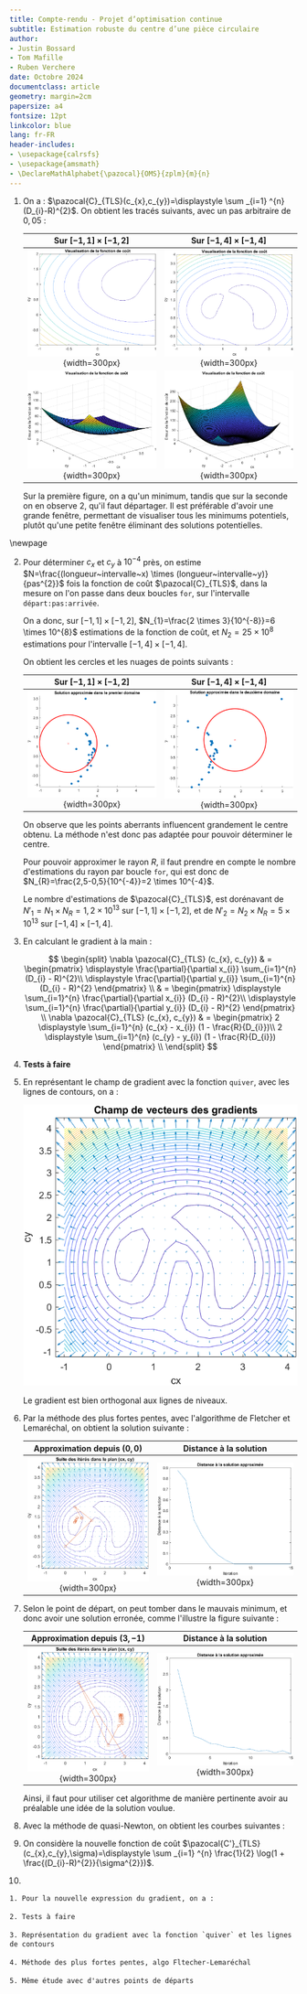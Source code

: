 ```yaml
---
title: Compte-rendu - Projet d’optimisation continue
subtitle: Estimation robuste du centre d’une pièce circulaire
author:
- Justin Bossard
- Tom Mafille
- Ruben Verchere
date: Octobre 2024
documentclass: article
geometry: margin=2cm
papersize: a4
fontsize: 12pt
linkcolor: blue
lang: fr-FR
header-includes:
- \usepackage{calrsfs}
- \usepackage{amsmath}
- \DeclareMathAlphabet{\pazocal}{OMS}{zplm}{m}{n}
---
```


1. On a : $\pazocal{C}_{TLS}(c_{x},c_{y})=\displaystyle \sum _{i=1} ^{n} (D_{i}-R)^{2}$. On obtient les tracés suivants, avec un pas arbitraire de $0,05$ :

   | Sur $[-1,1] \times [-1,2]$          | Sur $[-1,4] \times [-1,4]$          |
   |:-----------------------------------:|:-----------------------------------:|
   | ![](Q1/contour_petit.png){width=300px} | ![](Q1/contour_grand.png){width=300px} |
   | ![](Q1/surf_petit.png){width=300px} | ![](Q1/surf_grand.png){width=300px}    |
   
   Sur la première figure, on a qu'un minimum, tandis que sur la seconde on en observe 2, qu'il faut départager. Il est préférable d'avoir une grande fenêtre, permettant de visualiser tous les minimums potentiels, plutôt qu'une petite fenêtre éliminant des solutions potentielles.

\newpage

2. Pour déterminer $c_{x}$ et $c_{y}$ à $10^{-4}$ près, on estime $N=\frac{(longueur~intervalle~x) \times (longueur~intervalle~y)}{pas^{2}}$ fois la fonction de coût $\pazocal{C}_{TLS}$, dans la mesure on l'on passe dans deux boucles `for`, sur l'intervalle `départ:pas:arrivée`.

   On a donc, sur $[-1,1] \times [-1,2]$, $N_{1}=\frac{2 \times 3}{10^{-8}}=6 \times 10^{8}$ estimations de la fonction de coût, et $N_{2}=25 \times 10^{8}$ estimations pour l'intervalle $[-1,4] \times [-1,4]$.

   On obtient les cercles et les nuages de points suivants :

   | Sur $[-1,1] \times [-1,2]$       | Sur $[-1,4] \times [-1,4]$       |
   |:--------------------------------:|:--------------------------------:|
   | ![](Q2/1local2e-4.png){width=300px} | ![](Q2/2local2e-4.png){width=300px} |

   On observe que les points aberrants influencent grandement le centre obtenu. La méthode n'est donc pas adaptée pour pouvoir déterminer le centre.

   Pour pouvoir approximer le rayon $R$, il faut prendre en compte le nombre d'estimations du rayon par boucle `for`, qui est donc de $N_{R}=\frac{2,5-0,5}{10^{-4}}=2 \times 10^{-4}$.
   
   Le nombre d'estimations de $\pazocal{C}_{TLS}$, est dorénavant de $N'_{1}=N_{1} \times N_{R}=1,2 \times 10^{13}$ sur $[-1,1] \times [-1,2]$, et de $N'_{2}=N_{2} \times N_{R}=5 \times 10^{13}$ sur $[-1,4] \times [-1,4]$.

3. En calculant le gradient à la main :

   $$
   \begin{split}
   \nabla \pazocal{C}_{TLS} (c_{x}, c_{y}) & = \begin{pmatrix}
                                               \displaystyle \frac{\partial}{\partial x_{i}} \sum_{i=1}^{n} (D_{i} - R)^{2}\\
								               \displaystyle \frac{\partial}{\partial y_{i}} \sum_{i=1}^{n} (D_{i} - R)^{2}
								               \end{pmatrix} \\
						                   & = \begin{pmatrix}
                                               \displaystyle \sum_{i=1}^{n} \frac{\partial}{\partial x_{i}}  (D_{i} - R)^{2}\\
								               \displaystyle \sum_{i=1}^{n} \frac{\partial}{\partial y_{i}} (D_{i} - R)^{2}
								               \end{pmatrix} \\
   \nabla \pazocal{C}_{TLS} (c_{x}, c_{y}) & = \begin{pmatrix}
                                               2 \displaystyle \sum_{i=1}^{n} (c_{x} - x_{i}) (1 - \frac{R}{D_{i}})\\
								               2 \displaystyle \sum_{i=1}^{n} (c_{y} - y_{i}) (1 - \frac{R}{D_{i}})
								               \end{pmatrix} \\
   \end{split}
   $$

4. **Tests à faire**

5. En représentant le champ de gradient avec la fonction `quiver`, avec les lignes de contours, on a :

   ![Champ des gradients](Q5/champ_gradients.png)
   
   Le gradient est bien orthogonal aux lignes de niveaux.

6. Par la méthode des plus fortes pentes, avec l'algorithme de Fletcher et Lemaréchal, on obtient la solution suivante :

   | Approximation depuis $(0,0)$                 | Distance à la solution                      |
   |:--------------------------------------------:|:-------------------------------------------:|
   | ![](Q6/approximation_0_0_15_1.png){width=300px} | ![](Q6/distance2sol_0_0_15_1.png){width=300px} |

7. Selon le point de départ, on peut tomber dans le mauvais minimum, et donc avoir une solution erronée, comme l'illustre la figure suivante :

   | Approximation depuis $(3,-1)$                 | Distance à la solution                       |
   |:---------------------------------------------:|:--------------------------------------------:|
   | ![](Q7/approximation_3_-1_15_5.png){width=300px} | ![](Q7/distance2sol_3_-1_15_5.png){width=300px} |

   Ainsi, il faut pour utiliser cet algorithme de manière pertinente avoir au préalable une idée de la solution voulue.

8. Avec la méthode de quasi-Newton, on obtient les courbes suivantes :

9. On considère la nouvelle fonction de coût $\pazocal{C'}_{TLS}(c_{x},c_{y},\sigma)=\displaystyle \sum _{i=1} ^{n} \frac{1}{2} \log(1 + \frac{(D_{i}-R)^{2}}{\sigma^{2}})$.

10.

	1. Pour la nouvelle expression du gradient, on a :
	
	2. Tests à faire
	
	3. Représentation du gradient avec la fonction `quiver` et les lignes de contours
	
	4. Méthode des plus fortes pentes, algo Fltecher-Lemaréchal
	
	5. Même étude avec d'autres points de départs

